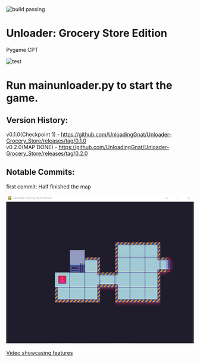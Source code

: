 ![build passing](https://raw.githubusercontent.com/dwyl/repo-badges/master/highresPNGs/build-passing.png)

# Unloader: Grocery Store Edition
Pygame CPT

![test](https://badgen.net/github/release/UnloadingGnat/Unloader-Grocery_Store)



# Run mainunloader.py to start the game.



## Version History:
v0.1.0(Checkpoint 1) - https://github.com/UnloadingGnat/Unloader-Grocery_Store/releases/tag/0.1.0       
v0.2.0(MAP DONE) - https://github.com/UnloadingGnat/Unloader-Grocery_Store/releases/tag/0.2.0


## Notable Commits:
first commit: Half finished the map


![Image of Map](https://raw.githubusercontent.com/UnloadingGnat/Unloader-Grocery_Store/master/unloader8.png)



[Video showcasing features](http://thegnat.pythonanywhere.com/about)
